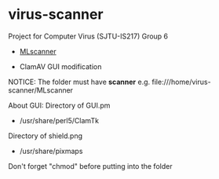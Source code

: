 # virus-scanner

Project for Computer Virus (SJTU-IS217) Group 6

* [MLscanner](https://github.com/zhliuworks/virus-scanner/tree/main/MLscanner)

* ClamAV GUI modification

NOTICE:
The folder must have **scanner**
e.g. file:///home/virus-scanner/MLscanner


About GUI:
 Directory of GUI.pm
- /usr/share/perl5/ClamTk

 Directory of shield.png
- /usr/share/pixmaps

Don't forget "chmod" before putting into the folder
